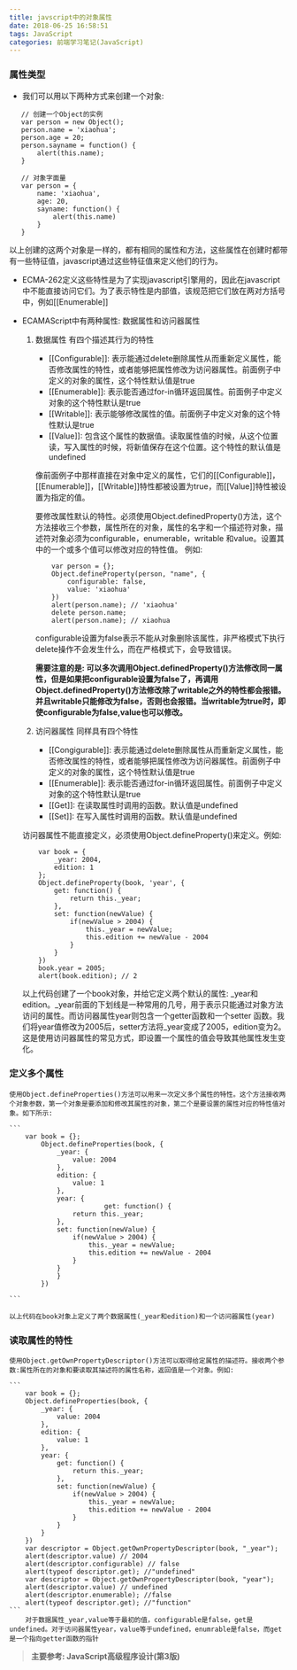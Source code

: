 ```yaml
---
title: javscript中的对象属性
date: 2018-06-25 16:58:51
tags: JavaScript
categories: 前端学习笔记(JavaScript)
---
```


### 属性类型
 - 我们可以用以下两种方式来创建一个对象:
 ```
    // 创建一个Object的实例
    var person = new Object();
    person.name = 'xiaohua';
    person.age = 20;
    person.sayname = function() {
        alert(this.name);
    }

    // 对象字面量
    var person = {
        name: 'xiaohua',
        age: 20,
        sayname: function() {
            alert(this.name)
        }
    }

 ```
 以上创建的这两个对象是一样的，都有相同的属性和方法，这些属性在创建时都带有一些特征值，javascript通过这些特征值来定义他们的行为。

 - ECMA-262定义这些特性是为了实现javascript引擎用的，因此在javascript中不能直接访问它们。为了表示特性是内部值，该规范把它们放在两对方括号中，例如[[Enumerable]]

 - ECAMAScript中有两种属性: 数据属性和访问器属性
    1.  数据属性 有四个描述其行为的特性
        - [[Configurable]]: 表示能通过delete删除属性从而重新定义属性，能否修改属性的特性，或者能够把属性修改为访问器属性。前面例子中定义的对象的属性，这个特性默认值是true
        - [[Enumerable]]: 表示能否通过for-in循环返回属性。前面例子中定义对象的这个特性默认是true
        - [[Writable]]: 表示能够修改属性的值。前面例子中定义对象的这个特性默认是true
        - [[Value]]: 包含这个属性的数据值。读取属性值的时候，从这个位置读，写入属性的时候，将新值保存在这个位置。这个特性的默认值是undefined

        像前面例子中那样直接在对象中定义的属性，它们的[[Configurable]]，[[Enumerable]]，[[Writable]]特性都被设置为true，而[[Value]]特性被设置为指定的值。

        要修改属性默认的特性。必须使用Object.definedProperty()方法，这个方法接收三个参数，属性所在的对象，属性的名字和一个描述符对象，描述符对象必须为configurable，enumerable，writable 和value。设置其中的一个或多个值可以修改对应的特性值。
        例如:

        ```
            var person = {}; 
            Object.defineProperty(person, "name", {
                configurable: false,
                value: 'xiaohua'
            })
            alert(person.name); // 'xiaohua'
            delete person.name;
            alert(person.name); // xiaohua

        ```
        configurable设置为false表示不能从对象删除该属性，非严格模式下执行delete操作不会发生什么，而在严格模式下，会导致错误。

        **需要注意的是: 可以多次调用Object.definedProperty()方法修改同一属性，但是如果把configurable设置为false了，再调用Object.definedProperty()方法修改除了writable之外的特性都会报错。并且writable只能修改为false，否则也会报错。当writable为true时，即使configurable为false,value也可以修改。**

    2. 访问器属性 同样具有四个特性
        - [[Congigurable]]: 表示能通过delete删除属性从而重新定义属性，能否修改属性的特性，或者能够把属性修改为访问器属性。前面例子中定义的对象的属性，这个特性默认值是true
        - [[Enumerable]]: 表示能否通过for-in循环返回属性。前面例子中定义对象的这个特性默认是true
        - [[Get]]: 在读取属性时调用的函数。默认值是undefined
        - [[Set]]: 在写入属性时调用的函数。默认值是undefined

    访问器属性不能直接定义，必须使用Object.defineProperty()来定义。例如:
    ```
        var book = {
            _year: 2004,
            edition: 1
        };
        Object.defineProperty(book, 'year', {
            get: function() {
                return this._year;
            },
            set: function(newValue) {
                if(newValue > 2004) {
                    this._year = newValue;
                    this.edition += newValue - 2004
                }
            }
        })
        book.year = 2005;
        alert(book.edition); // 2
    ```
    以上代码创建了一个book对象，并给它定义两个默认的属性: _year和edition。_year前面的下划线是一种常用的几号，用于表示只能通过对象方法访问的属性。而访问器属性year则包含一个getter函数和一个setter
    函数。我们将year值修改为2005后，setter方法将_year变成了2005，edition变为2。这是使用访问器属性的常见方式，即设置一个属性的值会导致其他属性发生变化。
### 定义多个属性
    使用Object.defineProperties()方法可以用来一次定义多个属性的特性。这个方法接收两个对象参数，第一个对象是要添加和修改其属性的对象，第二个是要设置的属性对应的特性值对象。如下所示:
    
    ```
        var book = {};
            Object.defineProperties(book, {
                _year: {
                    value: 2004
                },
                edition: {
                    value: 1
                },
                year: {
                            get: function() {
                    return this._year;
                },
                set: function(newValue) {
                    if(newValue > 2004) {
                        this._year = newValue;
                        this.edition += newValue - 2004
                    }
                }
                }
            })

    ```
   
    以上代码在book对象上定义了两个数据属性(_year和edition)和一个访问器属性(year)

### 读取属性的特性
    使用Object.getOwnPropertyDescriptor()方法可以取得给定属性的描述符。接收两个参数:属性所在的对象和要读取其描述符的属性名称，返回值是一个对象。例如:

    ``` 
        var book = {};
        Object.defineProperties(book, {
            _year: {
                value: 2004
            },
            edition: {
                value: 1
            },
            year: {
                get: function() {
                    return this._year;
                },
                set: function(newValue) {
                    if(newValue > 2004) {
                        this._year = newValue;
                        this.edition += newValue - 2004
                    }
                }
            }
        })
        var descriptor = Object.getOwnPropertyDescriptor(book, "_year"); 
        alert(descriptor.value) // 2004
        alert(descriptor.configurable) // false
        alert(typeof descriptor.get); //"undefined" 
        var descriptor = Object.getOwnPropertyDescriptor(book, "year"); 
        alert(descriptor.value) // undefined
        alert(descriptor.enumerable); //false 
        alert(typeof descriptor.get); //"function" 
    ```
        对于数据属性_year,value等于最初的值，configurable是false，get是undefined。对于访问器属性year，value等于undefined，enumrable是false，而get是一个指向getter函数的指针
        

   
    
> **主要参考: JavaScript高级程序设计(第3版)**